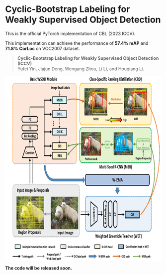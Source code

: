 # Cyclic-Bootstrap Labeling for Weakly Supervised Object Detection

This is the official PyTorch implementation of CBL (2023 ICCV). 

This implementation can achieve the performance of **57.4% mAP** and  **71.8% CorLoc** on VOC2007 dataset.

> **Cyclic-Bootstrap Labeling for Weakly Supervised Object Detection  (ICCV)** \
> Yufei Yin, Jiajun Deng, Wengang Zhou, Li Li, and Houqiang Li.

<img src="pics/framework.png" width = "827" height = "595" alt="framework" align=center />

**The code will be released soon.**

